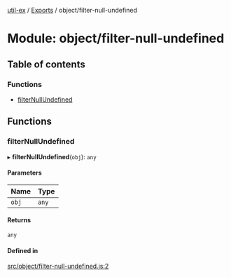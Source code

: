 [util-ex](../README.md) / [Exports](../modules.md) / object/filter-null-undefined

# Module: object/filter-null-undefined

## Table of contents

### Functions

- [filterNullUndefined](object_filter_null_undefined.md#filternullundefined)

## Functions

### filterNullUndefined

▸ **filterNullUndefined**(`obj`): `any`

#### Parameters

| Name | Type |
| :------ | :------ |
| `obj` | `any` |

#### Returns

`any`

#### Defined in

[src/object/filter-null-undefined.js:2](https://github.com/snowyu/util-ex.js/blob/5250ebf/src/object/filter-null-undefined.js#L2)

